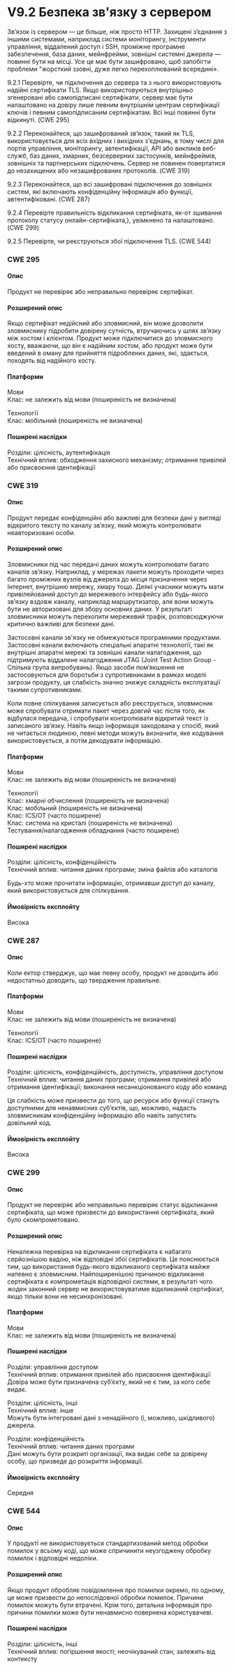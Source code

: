 # V9.2 Безпека зв'язку з сервером

Зв’язок із сервером — це більше, ніж просто HTTP. Захищені з’єднання з іншими системами, наприклад системи моніторингу, інструменти управління, віддалений доступ і SSH, проміжне програмне забезпечення, база даних, мейнфрейми, зовнішні системні джерела — повинні бути на місці. Усе це має бути зашифровано, щоб запобігти проблеми "жорсткий ззовні, дуже легко перехоплюваний всередині».

9.2.1 Перевірте, чи підключення до сервера та з нього використовують надійні сертифікати TLS. Якщо використовуються внутрішньо згенеровані або самопідписані сертифікати, сервер має бути налаштовано на довіру лише певним внутрішнім центрам сертифікації ключів і певним самопідписаним сертифікатам. Всі інші повинні бути відкинуті. (CWE 295)

9.2.2 Переконайтеся, що зашифрований зв’язок, такий як TLS, використовується для всіх вхідних і вихідних з'єднань, в тому числі для портів управління, моніторингу, автентифікації, API або викликів веб-служб, баз даних, хмарних, безсерверних застосунків, мейнфреймів, зовнішніх та партнерських підключень. Сервер не повинен повертатися до незахищених або незашифрованих протоколів. (CWE 319)

9.2.3 Переконайтеся, що всі зашифровані підключення до зовнішніх систем, які включають конфіденційну інформація або функції, автентифіковані. (CWE 287)

9.2.4 Перевірте правильність відкликання сертифіката, як-от зшивання протоколу статусу онлайн-сертифіката,), увімкнено та налаштовано. (CWE 299)

9.2.5 Перевірте, чи реєструються збої підключення TLS. (CWE 544)

### CWE 295
#### Опис
Продукт не перевіряє або неправильно перевіряє сертифікат.

#### Розширений опис
Якщо сертифікат недійсний або зловмисний, він може дозволити зловмиснику підробити довірену сутність, втручаючись у шлях зв’язку між хостом і клієнтом. Продукт може підключитися до зловмисного хосту, вважаючи, що він є надійним хостом, або продукт може бути введений в оману для прийняття підроблених даних, які, здається, походять від надійного хосту.

#### Платформи
Мови</br>
Клас: не залежить від мови (поширеність не визначена)

Технології</br>
Клас: мобільний (поширеність не визначена)

#### Поширені наслідки
Розділи: цілісність, аутентифікація</br>
Технічний вплив: обходження захисного механізму; отримання привілей або присвоєння ідентифікації

### CWE 319
#### Опис
Продукт передає конфіденційні або важливі для безпеки дані у вигляді відкритого тексту по каналу зв’язку, який можуть контролювати неавторизовані особи.
#### Розширений опис
Зловмисники під час передачі даних можуть контролювати багато каналів зв’язку. Наприклад, у мережах пакети можуть проходити через багато проміжних вузлів від джерела до місця призначення через Інтернет, внутрішню мережу, хмару тощо. Деякі учасники можуть мати привілейований доступ до мережевого інтерфейсу або будь-якого зв’язку вздовж каналу, наприклад маршрутизатор, але вони можуть бути не авторизовані для збору основних даних. У результаті зловмисники можуть перехопити мережевий трафік, розповсюджуючи критично важливі для безпеки дані.

Застосовні канали зв'язку не обмежуються програмними продуктами. Застосовні канали включають спеціальні апаратні технології, такі як внутрішні апаратні мережі та зовнішні канали налагодження, що підтримують віддалене налагодження JTAG (Joint Test Action Group - Спільна група випробувань). Якщо засоби пом’якшення не застосовуються для боротьби з супротивниками в рамках моделі загрози продукту, ця слабкість значно знижує складність експлуатації такими супротивниками.

Коли повне спілкування записується або реєструється, зловмисник може спробувати отримати пакет через довгий час після того, як відбулася передача, і спробувати контролювати відкритий текст із записаного зв’язку. Навіть якщо інформація закодована у спосіб, який не читається людиною, певні методи можуть визначити, яке кодування використовується, а потім декодувати інформацію.

#### Платформи
Мови</br>
Клас: не залежить від мови (поширеність не визначена)

Технології</br>
Клас: хмарні обчислення (поширеність не визначена)</br>
Клас: мобільний (поширеність не визначена)</br>
Клас: ICS/OT (часто поширене)</br>
Клас: система на кристалі (поширеність не визначена)</br>
Тестування/налагодження обладнання (часто поширене)</br>

#### Поширені наслідки
Розділи: цілісність, конфіденційність</br>
Технічний вплив: читання даних програми; зміна файлів або каталогів

Будь-хто може прочитати інформацію, отримавши доступ до каналу, який використовується для спілкування.

#### Ймовірність експлойту
Висока

### CWE 287
#### Опис
Коли ектор стверджує, що має певну особу, продукт не доводить або недостатньо доводить, що твердження правильне.

#### Платформи
Мови</br>
Клас: не залежить від мови (поширеність не визначена)

Технології</br>
Клас: ICS/OT (часто поширене)

#### Поширені наслідки
Розділи: цілісність, конфіденційність, доступність, управління доступом</br>
Технічний вплив: читання даних програми; отримання привілей або отримання ідентифікації; виконання несанкціонованого коду або команд

Ця слабкість може призвести до того, що ресурси або функції стануть доступними для ненавмисних суб’єктів, що, можливо, надасть зловмисникам конфіденційну інформацію або навіть запустить довільний код.
#### Ймовірність експлойту
Висока

### CWE 299
#### Опис
Продукт не перевіряє або неправильно перевіряє статус відкликання сертифіката, що може призвести до використання сертифіката, який було скомпрометовано.
#### Розширений опис
Неналежна перевірка на відкликання сертифіката є набагато серйознішою вадою, ніж відповідні збої сертифікатів. Це пояснюється тим, що використання будь-якого відкликаного сертифіката майже напевно є зловмисним. Найпоширенішою причиною відкликання сертифіката є компрометація відповідної системи, в результаті чого жоден законний сервер не використовуватиме відкликаний сертифікат, якщо тільки вони не несинхронізовані.

#### Платформи
Мови</br>
Клас: не залежить від мови (поширеність не визначена)

#### Поширені наслідки
Розділи: управління доступом</br>
Технічний вплив: отримання привілей або присвоєння ідентифікації</br>
Довіра може бути призначена суб’єкту, який не є тим, за кого себе видає.

Розділи: цілісність, інші</br>
Технічний вплив: інше</br>
Можуть бути інтегровані дані з ненадійного (і, можливо, шкідливого) джерела.

Розділи: конфіденційність</br>
Технічний вплив: читання даних програми</br>
Дані можуть бути розкриті організації, яка видає себе за довірену особу, що призведе до розкриття інформації.

#### Ймовірність експлойту
Середня

### CWE 544
#### Опис
У продукті не використовується стандартизований метод обробки помилок у всьому коді, що може спричинити неузгоджену обробку помилок і відповідні недоліки.
#### Розширений опис
Якщо продукт обробляє повідомлення про помилки окремо, по одному, це може призвести до непослідовної обробки помилок. Причини помилок можуть бути втрачені. Крім того, детальна інформація про причини помилки може бути ненавмисно повернена користувачеві.

#### Поширені наслідки
Розділи: цілісність, інші</br>
Технічний вплив: погіршення якості; неочікуваний стан; залежить від контексту